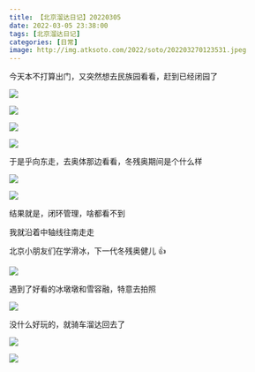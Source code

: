 ```yaml
---
title: 【北京溜达日记】20220305
date: 2022-03-05 23:38:00
tags: [北京溜达日记]
categories: [日常]
image: http://img.atksoto.com/2022/soto/202203270123531.jpeg
---
```


今天本不打算出门，又突然想去民族园看看，赶到已经闭园了

![](./bj20220305/202203270120896.jpeg)

![](./bj20220305/202203270121576.jpeg)

![](./bj20220305/202203270121003.jpeg)

![](./bj20220305/202203270122164.jpeg)

于是乎向东走，去奥体那边看看，冬残奥期间是个什么样

![](./bj20220305/202203270122199.jpeg)

![](./bj20220305/202203270122673.jpeg)

结果就是，闭环管理，啥都看不到

我就沿着中轴线往南走走

北京小朋友们在学滑冰，下一代冬残奥健儿 👍

![](./bj20220305/202203270122165.jpeg)

遇到了好看的冰墩墩和雪容融，特意去拍照

![](./bj20220305/202203270123531.jpeg)

没什么好玩的，就骑车溜达回去了

![](./bj20220305/202203270124273.jpeg)

![](./bj20220305/202203270124986.jpeg)
